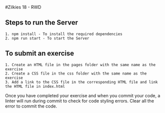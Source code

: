 #Zilkies 18 - RWD

## Steps to run the Server
    1. npm install - To install the required dependencies
    2. npm run start - To start the Server

## To submit an exercise
    1. Create an HTML file in the pages folder with the same name as the exercise
    2. Create a CSS file in the css folder with the same name as the exercise
    3. Add a link to the CSS file in the corresponding HTML file and link the HTML file in index.html

Once you have completed your exercise and when you commit your code, a linter will run during commit to check for code styling errors. Clear all the error to commit the code.



